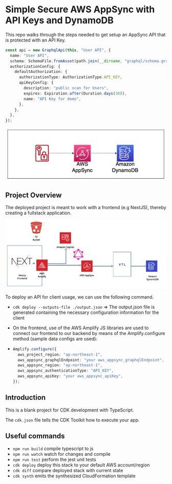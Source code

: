 # Simple Secure AWS AppSync with API Keys and DynamoDB

This repo walks through the steps needed to get setup an AppSync API that is protected with an API Key.

```typescript
const api = new GraphqlApi(this, "User API", {
  name: "User API",
  schema: SchemaFile.fromAsset(path.join(__dirname, "graphql/schema.graphql")),
  authorizationConfig: {
    defaultAuthorization: {
      authorizationType: AuthorizationType.API_KEY,
      apiKeyConfig: {
        description: "public scan for Users",
        expires: Expiration.after(Duration.days(30)),
        name: "API Key for demo",
      },
    },
  },
});
```

![architecture diagram](./readmeImg/archDiagram.png)

## Project Overview

The deployed project is meant to work with a frontend (e.g NextJS), thereby creating a fullstack application.

![architecture diagram](./readmeImg/infra.png)

To deploy an API for client usage, we can use the following command.

- `cdk deploy --outputs-file ./output.json`
  => The output.json file is generated containing the necessary configuration information for the client
- On the frontend, use of the AWS Amplify JS libraries are used to connect our frontend to our backend by means of the Amplify.configure method (sample data configs are used):

- ```typescript
  Amplify.configure({
    aws_project_region: "ap-northeast-1",
    aws_appsync_graphqlEndpoint: "your aws_appsync_graphqlEndpoint",
    aws_appsync_region: "ap-northeast-1",
    aws_appsync_authenticationType: "API_KEY",
    aws_appsync_apiKey: "your aws_appsync_apiKey",
  });
  ```

## Introduction

This is a blank project for CDK development with TypeScript.

The `cdk.json` file tells the CDK Toolkit how to execute your app.

## Useful commands

- `npm run build` compile typescript to js
- `npm run watch` watch for changes and compile
- `npm run test` perform the jest unit tests
- `cdk deploy` deploy this stack to your default AWS account/region
- `cdk diff` compare deployed stack with current state
- `cdk synth` emits the synthesized CloudFormation template
